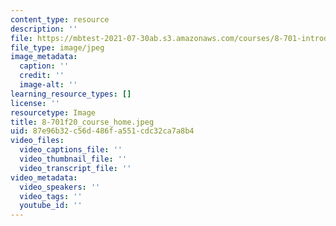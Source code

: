 ```yaml
---
content_type: resource
description: ''
file: https://mbtest-2021-07-30ab.s3.amazonaws.com/courses/8-701-introduction-to-nuclear-and-particle-physics-fall-2020/8-701f20_course_home.jpeg
file_type: image/jpeg
image_metadata:
  caption: ''
  credit: ''
  image-alt: ''
learning_resource_types: []
license: ''
resourcetype: Image
title: 8-701f20_course_home.jpeg
uid: 87e96b32-c56d-486f-a551-cdc32ca7a8b4
video_files:
  video_captions_file: ''
  video_thumbnail_file: ''
  video_transcript_file: ''
video_metadata:
  video_speakers: ''
  video_tags: ''
  youtube_id: ''
---
```

